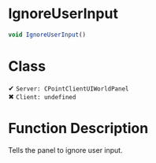 # IgnoreUserInput
```js
void IgnoreUserInput()
```
# Class
✔ `Server: CPointClientUIWorldPanel`  
✖ `Client: undefined`  

# Function Description
Tells the panel to ignore user input.
